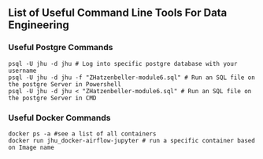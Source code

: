 ## List of Useful Command Line Tools For Data Engineering

### Useful Postgre Commands
```Shell
psql -U jhu -d jhu # Log into specific postgre database with your username
psql -U jhu -d jhu -f "ZHatzenbeller-module6.sql" # Run an SQL file on the postgre Server in Powershell
psql -U jhu -d jhu < "ZHatzenbeller-module6.sql" # Run an SQL file on the postgre Server in CMD
```

### Useful Docker Commands
```Shell
docker ps -a #see a list of all containers
docker run jhu_docker-airflow-jupyter # run a specific container based on Image name
```